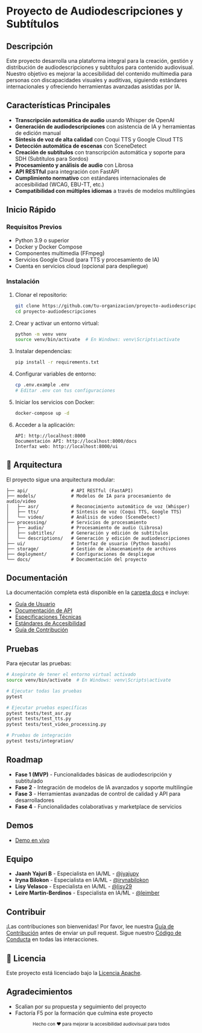 # Proyecto de Audiodescripciones y Subtítulos


## Descripción

Este proyecto desarrolla una plataforma integral para la creación, gestión y distribución de audiodescripciones y subtítulos para contenido audiovisual. Nuestro objetivo es mejorar la accesibilidad del contenido multimedia para personas con discapacidades visuales y auditivas, siguiendo estándares internacionales y ofreciendo herramientas avanzadas asistidas por IA.

## Características Principales

- **Transcripción automática de audio** usando Whisper de OpenAI
- **Generación de audiodescripciones** con asistencia de IA y herramientas de edición manual
- **Síntesis de voz de alta calidad** con Coqui TTS y Google Cloud TTS
- **Detección automática de escenas** con SceneDetect
- **Creación de subtítulos** con transcripción automática y soporte para SDH (Subtítulos para Sordos)
- **Procesamiento y análisis de audio** con Librosa
- **API RESTful** para integración con FastAPI
- **Cumplimiento normativo** con estándares internacionales de accesibilidad (WCAG, EBU-TT, etc.)
- **Compatibilidad con múltiples idiomas** a través de modelos multilingües

##  Inicio Rápido

### Requisitos Previos

- Python 3.9 o superior
- Docker y Docker Compose
- Componentes multimedia (FFmpeg)
- Servicios Google Cloud (para TTS y procesamiento de IA)
- Cuenta en servicios cloud (opcional para despliegue)

### Instalación

1. Clonar el repositorio:
   ```bash
   git clone https://github.com/tu-organizacion/proyecto-audiodescripciones.git
   cd proyecto-audiodescripciones
   ```

2. Crear y activar un entorno virtual:
   ```bash
   python -m venv venv
   source venv/bin/activate  # En Windows: venv\Scripts\activate
   ```

3. Instalar dependencias:
   ```bash
   pip install -r requirements.txt
   ```

4. Configurar variables de entorno:
   ```bash
   cp .env.example .env
   # Editar .env con tus configuraciones
   ```

5. Iniciar los servicios con Docker:
   ```bash
   docker-compose up -d
   ```

6. Acceder a la aplicación:
   ```
   API: http://localhost:8000
   Documentación API: http://localhost:8000/docs
   Interfaz web: http://localhost:8000/ui
   ```

## 🧩 Arquitectura

El proyecto sigue una arquitectura modular:

```
├── api/                # API RESTful (FastAPI)
├── models/             # Modelos de IA para procesamiento de audio/video
│   ├── asr/            # Reconocimiento automático de voz (Whisper)
│   ├── tts/            # Síntesis de voz (Coqui TTS, Google TTS)
│   └── video/          # Análisis de video (SceneDetect)
├── processing/         # Servicios de procesamiento
│   ├── audio/          # Procesamiento de audio (Librosa)
│   ├── subtitles/      # Generación y edición de subtítulos
│   └── descriptions/   # Generación y edición de audiodescripciones
├── ui/                 # Interfaz de usuario (Python basado)
├── storage/            # Gestión de almacenamiento de archivos
├── deployment/         # Configuraciones de despliegue
└── docs/               # Documentación del proyecto
```

##  Documentación

La documentación completa está disponible en la [carpeta docs](./docs/) e incluye:

- [Guía de Usuario](./docs/user-guide.md)
- [Documentación de API](./docs/api-reference.md)
- [Especificaciones Técnicas](./docs/technical-specs.md)
- [Estándares de Accesibilidad](./docs/accessibility-standards.md)
- [Guía de Contribución](./CONTRIBUTING.md)

## Pruebas

Para ejecutar las pruebas:

```bash
# Asegúrate de tener el entorno virtual activado
source venv/bin/activate  # En Windows: venv\Scripts\activate

# Ejecutar todas las pruebas
pytest

# Ejecutar pruebas específicas
pytest tests/test_asr.py
pytest tests/test_tts.py
pytest tests/test_video_processing.py

# Pruebas de integración
pytest tests/integration/
```

##  Roadmap

- **Fase 1 (MVP)** - Funcionalidades básicas de audiodescripción y subtitulado
- **Fase 2** - Integración de modelos de IA avanzados y soporte multilingüe
- **Fase 3** - Herramientas avanzadas de control de calidad y API para desarrolladores
- **Fase 4** - Funcionalidades colaborativas y marketplace de servicios



## Demos 

- [Demo en vivo](https://drive.google.com/file/d/1NQJxre1EunOqDbzsNwLlu5S1XoMYb13i/view?usp=drive_link)
  


## Equipo

- **Jaanh Yajuri B** - Especialista en IA/ML - [@jyajupy](https://github.com/jyajupy)
- **Iryna Bilokon** - Especialista en IA/ML - [@irynabilokon](https://github.com/irynabilokon)
- **Lisy Velasco** - Especialista en IA/ML - [@lisy29](https://github.com/Lisy29)
- **Leire Martin-Berdinos** - Especialista en IA/ML - [@leimber](https://github.com/leimber)


## Contribuir

¡Las contribuciones son bienvenidas! Por favor, lee nuestra [Guía de Contribución](./CONTRIBUTING.md) antes de enviar un pull request. Sigue nuestro [Código de Conducta](./CODE_OF_CONDUCT.md) en todas las interacciones.

## 📄 Licencia

Este proyecto está licenciado bajo la [Licencia Apache](./LICENSE).

## Agradecimientos

- Scalian por su propuesta y seguimiento del proyecto
- Factoría F5 por la formación que culmina este proyecto




<p align="center">
  <sub>Hecho con ❤️ para mejorar la accesibilidad audiovisual para todos</sub>
</p>
